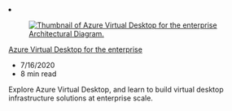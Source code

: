 <!-- This file is automatically generated by build/architectures/build_index.py. Any updates will be lost. -->

<!-- markdownlint-disable MD033 -->

<li class="grid-item item-column" data-categories="Azure Virtual Desktop ">
<article class="card">
    <div class="card-header has-margin-bottom-none" aria-hidden="true">
        <figure class="image diagram has-height-175 has-overflow-hidden level">
            <a href="/azure/architecture/example-scenario/azure-virtual-desktop/azure-virtual-desktop"><img src="/azure/architecture/browse/thumbs/azure-virtual-desktop.png" class="diagram" alt="Thumbnail of Azure Virtual Desktop for the enterprise Architectural Diagram." data-linktype="relative-path"></a>
        </figure>
    </div>
    <div class="card-content">
        <a class="card-content-title has-margin-top-none" href="/azure/architecture/example-scenario/azure-virtual-desktop/azure-virtual-desktop">
            <p>Azure Virtual Desktop for the enterprise</p>
        </a>
        <ul class="card-content-metadata">
            <li>7/16/2020</li>
            <li>8 min read</li>
        </ul>
        <p class="card-content-description">Explore Azure Virtual Desktop, and learn to build virtual desktop infrastructure solutions at enterprise scale.</p>
        <div class="bottom-to-top-fade is-hidden-mobile"></div>
    </div>
</article>
</li>
